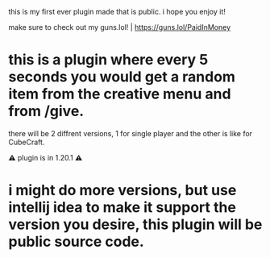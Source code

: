 this is my first ever plugin made that is public. i hope you enjoy it!


make sure to check out my guns.lol! | https://guns.lol/PaidInMoney

# this is a plugin where every 5 seconds you would get a random item from the creative menu and from /give.

there will be 2 diffrent versions, 1 for single player and the other is like for CubeCraft.


⚠️ plugin is in 1.20.1 ⚠️

# i might do more versions, but use intellij idea to make it support the version you desire, this plugin will be public source code.
